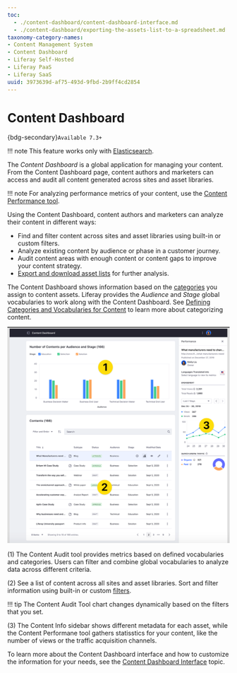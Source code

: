 ```yaml
---
toc:
  - ./content-dashboard/content-dashboard-interface.md
  - ./content-dashboard/exporting-the-assets-list-to-a-spreadsheet.md
taxonomy-category-names:
- Content Management System
- Content Dashboard
- Liferay Self-Hosted
- Liferay PaaS
- Liferay SaaS
uuid: 3973639d-af75-493d-9fbd-2b9ff4cd2854
---
```


# Content Dashboard

{bdg-secondary}`Available 7.3+`

!!! note
    This feature works only with [Elasticsearch](../using-search/installing-and-upgrading-a-search-engine/solr/solr-limitations.md).

The *Content Dashboard* is a global application for managing your content. From the Content Dashboard page, content authors and marketers can access and audit all content generated across sites and asset libraries.

!!! note
    For analyzing performance metrics of your content, use the [Content Performance tool](./page-performance-and-accessibility/about-the-content-performance-tool.md).

Using the Content Dashboard, content authors and marketers can analyze their content in different ways:

- Find and filter content across sites and asset libraries using built-in or custom filters.
- Analyze existing content by audience or phase in a customer journey.
- Audit content areas with enough content or content gaps to improve your content strategy.
- [Export and download asset lists](./content-dashboard/exporting-the-assets-list-to-a-spreadsheet.md) for further analysis.

The Content Dashboard shows information based on the [categories](./tags-and-categories/organizing-content-with-categories-and-tags.md) you assign to content assets. Liferay provides the *Audience* and *Stage* global vocabularies to work along with the Content Dashboard. See [Defining Categories and Vocabularies for Content](./tags-and-categories/defining-categories-and-vocabularies-for-content.md) to learn more about categorizing content.

![Open the Content Dashboard from the Global Menu.](./content-dashboard/images/01.png)

(1) The Content Audit tool provides metrics based on defined vocabularies and categories. Users can filter and combine global vocabularies to analyze data across different criteria.

(2) See a list of content across all sites and asset libraries. Sort and filter information using built-in or custom [filters](./content-dashboard/content-dashboard-interface.md#filter-options-reference).

!!! tip
    The Content Audit Tool chart changes dynamically based on the filters that you set.

(3) The Content Info sidebar shows different metadata for each asset, while the Content Performane tool gathers statisstics for your content, like the number of views or the traffic acquisition channels.

To learn more about the Content Dashboard interface and how to customize the information for your needs, see the [Content Dashboard Interface](./content-dashboard/content-dashboard-interface.md) topic.
